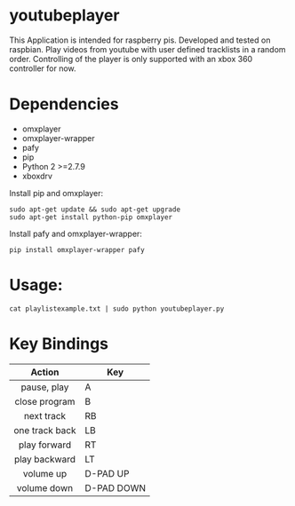# youtubeplayer

This Application is intended for raspberry pis. Developed and tested on 
raspbian. Play videos from youtube with user defined tracklists in a random 
order. Controlling of the player is only supported with an xbox 360 controller 
for now.

# Dependencies

- omxplayer
- omxplayer-wrapper
- pafy 
- pip 
- Python 2 >=2.7.9
- xboxdrv

Install pip and omxplayer:

    sudo apt-get update && sudo apt-get upgrade
    sudo apt-get install python-pip omxplayer

Install pafy and omxplayer-wrapper:

    pip install omxplayer-wrapper pafy

# Usage:

    cat playlistexample.txt | sudo python youtubeplayer.py

# Key Bindings

   Action       |   Key
:-------------: | ------------
 pause, play    |   A
 close program  |   B
 next track     |   RB
 one track back |   LB
 play forward   |   RT
 play backward  |   LT
 volume up      |   D-PAD UP
 volume down    |   D-PAD DOWN

